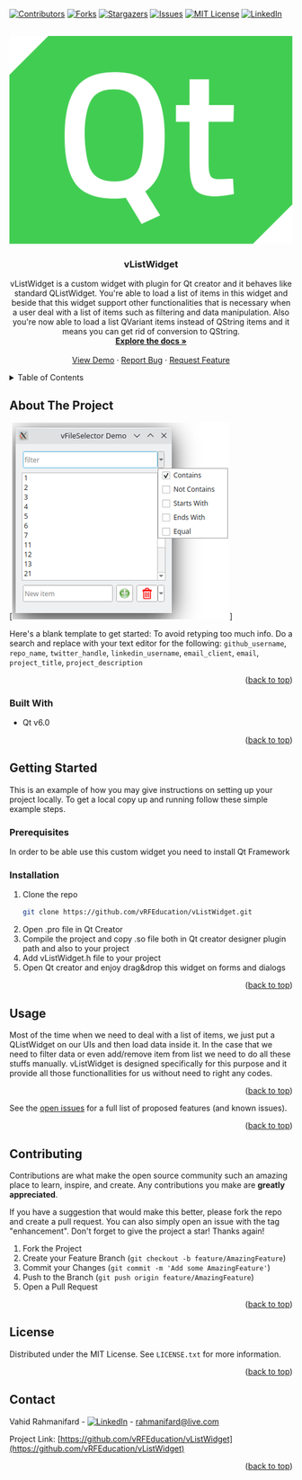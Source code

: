 <!-- Improved compatibility of back to top link: See: https://github.com/othneildrew/Best-README-Template/pull/73 -->
<a name="readme-top"></a>
<!--
*** Thanks for checking out the Best-README-Template. If you have a suggestion
*** that would make this better, please fork the repo and create a pull request
*** or simply open an issue with the tag "enhancement".
*** Don't forget to give the project a star!
*** Thanks again! Now go create something AMAZING! :D
-->



<!-- PROJECT SHIELDS -->
<!--
*** I'm using markdown "reference style" links for readability.
*** Reference links are enclosed in brackets [ ] instead of parentheses ( ).
*** See the bottom of this document for the declaration of the reference variables
*** for contributors-url, forks-url, etc. This is an optional, concise syntax you may use.
*** https://www.markdownguide.org/basic-syntax/#reference-style-links
-->
[![Contributors][contributors-shield]][contributors-url]
[![Forks][forks-shield]][forks-url]
[![Stargazers][stars-shield]][stars-url]
[![Issues][issues-shield]][issues-url]
[![MIT License][license-shield]][license-url]
[![LinkedIn][linkedin-shield]][linkedin-url]



<!-- PROJECT LOGO -->
<br />
<div align="center">
  <a href="https://github.com/vRFEducation/vListWidget">
    <img src="images/logo.png" alt="Logo">
  </a>

<h3 align="center">vListWidget</h3>

  <p align="center">
    vListWidget is a custom widget with plugin for Qt creator and it behaves like standard QListWidget. You're able to load a list of items in this widget and beside that this widget support other functionalities that is necessary when a user deal with a list of items such as filtering and data manipulation. Also you're now able to load a list QVariant items instead of QString items and it means you can get rid of conversion to QString.
    <br />
    <a href="https://github.com/vRFEducation/vListWidget"><strong>Explore the docs »</strong></a>
    <br />
    <br />
    <a href="https://github.com/vRFEducation/vListWidget">View Demo</a>
    ·
    <a href="https://github.com/vRFEducation/vListWidget/issues">Report Bug</a>
    ·
    <a href="https://github.com/vRFEducation/vListWidget/issues">Request Feature</a>
  </p>
</div>



<!-- TABLE OF CONTENTS -->
<details>
  <summary>Table of Contents</summary>
  <ol>
    <li>
      <a href="#about-the-project">About The Project</a>
      <ul>
        <li><a href="#built-with">Built With</a></li>
      </ul>
    </li>
    <li>
      <a href="#getting-started">Getting Started</a>
      <ul>
        <li><a href="#prerequisites">Prerequisites</a></li>
        <li><a href="#installation">Installation</a></li>
      </ul>
    </li>
    <li><a href="#usage">Usage</a></li>
    <li><a href="#roadmap">Roadmap</a></li>
    <li><a href="#contributing">Contributing</a></li>
    <li><a href="#license">License</a></li>
    <li><a href="#contact">Contact</a></li>
    <li><a href="#acknowledgments">Acknowledgments</a></li>
  </ol>
</details>



<!-- ABOUT THE PROJECT -->
## About The Project

[![Product Name Screen Shot][product-screenshot]]

Here's a blank template to get started: To avoid retyping too much info. Do a search and replace with your text editor for the following: `github_username`, `repo_name`, `twitter_handle`, `linkedin_username`, `email_client`, `email`, `project_title`, `project_description`

<p align="right">(<a href="#readme-top">back to top</a>)</p>



### Built With

* Qt v6.0

<p align="right">(<a href="#readme-top">back to top</a>)</p>



<!-- GETTING STARTED -->
## Getting Started

This is an example of how you may give instructions on setting up your project locally.
To get a local copy up and running follow these simple example steps.

### Prerequisites

In order to be able use this custom widget you need to install Qt Framework 

### Installation

1. Clone the repo
   ```sh
   git clone https://github.com/vRFEducation/vListWidget.git
   ```
2. Open .pro file in Qt Creator
3. Compile the project and copy .so file both in Qt creator designer plugin path and also to your project
4. Add vListWidget.h file to your project
5. Open Qt creator and enjoy drag&drop this widget on forms and dialogs

<p align="right">(<a href="#readme-top">back to top</a>)</p>



<!-- USAGE EXAMPLES -->
## Usage

Most of the time when we need to deal with a list of items, we just put a QListWidget on our UIs and then load data inside it. In the case that we need to filter data or even add/remove item from list we need to do all these stuffs manually. vListWidget is designed specifically for this purpose and it provide all those functionallities for us without need to right any codes.

<p align="right">(<a href="#readme-top">back to top</a>)</p>




See the [open issues](https://github.com/vRFEducation/vListWidget/issues) for a full list of proposed features (and known issues).

<p align="right">(<a href="#readme-top">back to top</a>)</p>



<!-- CONTRIBUTING -->
## Contributing

Contributions are what make the open source community such an amazing place to learn, inspire, and create. Any contributions you make are **greatly appreciated**.

If you have a suggestion that would make this better, please fork the repo and create a pull request. You can also simply open an issue with the tag "enhancement".
Don't forget to give the project a star! Thanks again!

1. Fork the Project
2. Create your Feature Branch (`git checkout -b feature/AmazingFeature`)
3. Commit your Changes (`git commit -m 'Add some AmazingFeature'`)
4. Push to the Branch (`git push origin feature/AmazingFeature`)
5. Open a Pull Request

<p align="right">(<a href="#readme-top">back to top</a>)</p>



<!-- LICENSE -->
## License

Distributed under the MIT License. See `LICENSE.txt` for more information.

<p align="right">(<a href="#readme-top">back to top</a>)</p>



<!-- CONTACT -->
## Contact

Vahid Rahmanifard - [![LinkedIn][linkedin-shield]][linkedin-url] - rahmanifard@live.com

Project Link: [https://github.com/vRFEducation/vListWidget](https://github.com/vRFEducation/vListWidget)

<p align="right">(<a href="#readme-top">back to top</a>)</p>



<!-- MARKDOWN LINKS & IMAGES -->
<!-- https://www.markdownguide.org/basic-syntax/#reference-style-links -->
[contributors-shield]: https://img.shields.io/github/contributors/github_username/repo_name.svg?style=for-the-badge
[contributors-url]: https://github.com/vRFEducation/vListWidget/graphs/contributors
[forks-shield]: https://img.shields.io/github/forks/github_username/repo_name.svg?style=for-the-badge
[forks-url]: https://github.com/vRFEducation/vListWidget/network/members
[stars-shield]: https://img.shields.io/github/stars/github_username/repo_name.svg?style=for-the-badge
[stars-url]: https://github.com/vRFEducation/vListWidget/stargazers
[issues-shield]: https://img.shields.io/github/issues/github_username/repo_name.svg?style=for-the-badge
[issues-url]: https://github.com/vRFEducation/vListWidget/issues
[license-shield]: https://img.shields.io/github/license/github_username/repo_name.svg?style=for-the-badge
[license-url]: https://github.com/vRFEducation/vListWidget/blob/master/LICENSE.txt
[linkedin-shield]: https://img.shields.io/badge/-LinkedIn-black.svg?style=for-the-badge&logo=linkedin&colorB=555
[linkedin-url]: https://www.linkedin.com/in/vrahmanifard/
[product-screenshot]: images/screenshot.png
